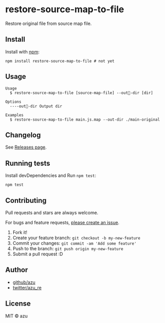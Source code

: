 # restore-source-map-to-file

Restore original file from source map file.

## Install

Install with [npm](https://www.npmjs.com/):

    npm install restore-source-map-to-file # not yet

## Usage

    Usage
      $ restore-source-map-to-file [source-map-file] --out￿-dir [dir]
 
    Options
      ----out￿-dir Output dir
 
    Examples
      $ restore-source-map-to-file main.js.map --out-dir ./main-original


## Changelog

See [Releases page](https://github.com/azu/restore-source-map-to-file/releases).

## Running tests

Install devDependencies and Run `npm test`:

    npm test

## Contributing

Pull requests and stars are always welcome.

For bugs and feature requests, [please create an issue](https://github.com/azu/restore-source-map-to-file/issues).

1. Fork it!
2. Create your feature branch: `git checkout -b my-new-feature`
3. Commit your changes: `git commit -am 'Add some feature'`
4. Push to the branch: `git push origin my-new-feature`
5. Submit a pull request :D

## Author

- [github/azu](https://github.com/azu)
- [twitter/azu_re](https://twitter.com/azu_re)

## License

MIT © azu

